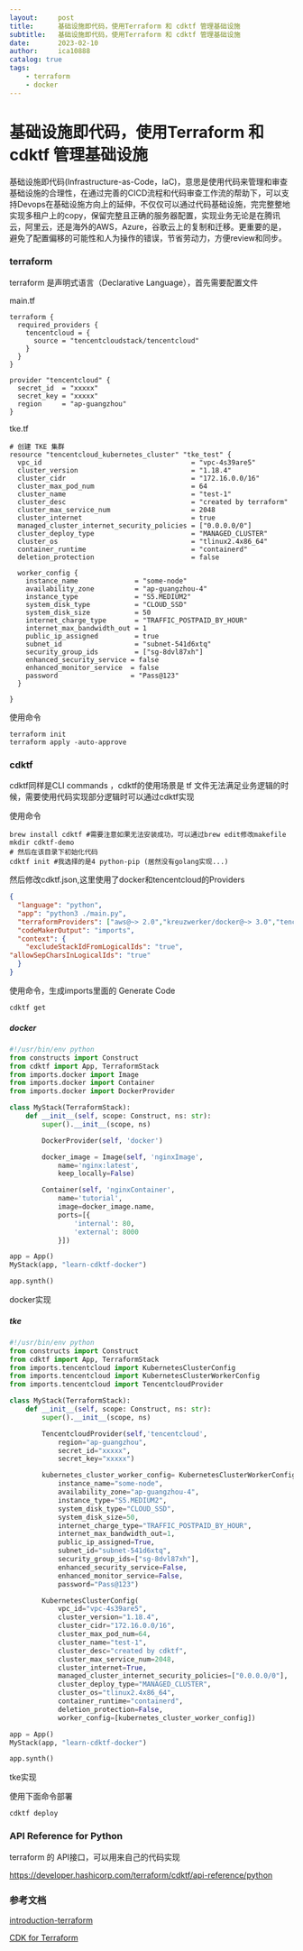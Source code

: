 ```yaml
---
layout:     post
title:      基础设施即代码，使用Terraform 和 cdktf 管理基础设施
subtitle:   基础设施即代码，使用Terraform 和 cdktf 管理基础设施
date:       2023-02-10
author:     ica10888
catalog: true
tags:
    - terraform
    - docker
---
```



# 基础设施即代码，使用Terraform 和 cdktf 管理基础设施

基础设施即代码(Infrastructure-as-Code，IaC)，意思是使用代码来管理和审查基础设施的合理性，在通过完善的CICD流程和代码审查工作流的帮助下，可以支持Devops在基础设施方向上的延伸，不仅仅可以通过代码基础设施，完完整整地实现多租户上的copy，保留完整且正确的服务器配置，实现业务无论是在腾讯云，阿里云，还是海外的AWS，Azure，谷歌云上的复制和迁移。更重要的是，避免了配置偏移的可能性和人为操作的错误，节省劳动力，方便review和同步。

### terraform 

terraform 是声明式语言（Declarative Language），首先需要配置文件

 main.tf

``` shell
terraform {
  required_providers {
    tencentcloud = {
      source = "tencentcloudstack/tencentcloud"
    }
  }
}

provider "tencentcloud" {
  secret_id  = "xxxxx"
  secret_key = "xxxxx"
  region     = "ap-guangzhou"
}
```

 tke.tf

```shell
# 创建 TKE 集群
resource "tencentcloud_kubernetes_cluster" "tke_test" {
  vpc_id                                     = "vpc-4s39are5"
  cluster_version                            = "1.18.4"
  cluster_cidr                               = "172.16.0.0/16"
  cluster_max_pod_num                        = 64
  cluster_name                               = "test-1"
  cluster_desc                               = "created by terraform"
  cluster_max_service_num                    = 2048
  cluster_internet                           = true
  managed_cluster_internet_security_policies = ["0.0.0.0/0"]
  cluster_deploy_type                        = "MANAGED_CLUSTER"
  cluster_os                                 = "tlinux2.4x86_64"
  container_runtime                          = "containerd"
  deletion_protection                        = false

  worker_config {
    instance_name              = "some-node"
    availability_zone          = "ap-guangzhou-4"
    instance_type              = "S5.MEDIUM2"
    system_disk_type           = "CLOUD_SSD"
    system_disk_size           = 50
    internet_charge_type       = "TRAFFIC_POSTPAID_BY_HOUR"
    internet_max_bandwidth_out = 1
    public_ip_assigned         = true
    subnet_id                  = "subnet-541d6xtq"
    security_group_ids         = ["sg-8dvl87xh"]
    enhanced_security_service = false
    enhanced_monitor_service  = false
    password                  = "Pass@123"
  }

}
```

使用命令

``` shell
terraform init
terraform apply -auto-approve
```

### cdktf

cdktf同样是CLI commands ，cdktf的使用场景是 tf 文件无法满足业务逻辑的时候，需要使用代码实现部分逻辑时可以通过cdktf实现

使用命令

```shell
brew install cdktf #需要注意如果无法安装成功，可以通过brew edit修改makefile
mkdir cdktf-demo
# 然后在该目录下初始化代码
cdktf init #我选择的是4 python-pip (居然没有golang实现...)
```

然后修改cdktf.json,这里使用了docker和tencentcloud的Providers

```json
{
  "language": "python",
  "app": "python3 ./main.py",
  "terraformProviders": ["aws@~> 2.0","kreuzwerker/docker@~> 3.0","tencentcloudstack/tencentcloud@~> 1.61.10"],
  "codeMakerOutput": "imports",
  "context": {
    "excludeStackIdFromLogicalIds": "true",
"allowSepCharsInLogicalIds": "true"
  }
}
```

使用命令，生成imports里面的 Generate Code

``` shell
cdktf get
```

##### docker

``` py
#!/usr/bin/env python
from constructs import Construct
from cdktf import App, TerraformStack
from imports.docker import Image
from imports.docker import Container
from imports.docker import DockerProvider

class MyStack(TerraformStack):
    def __init__(self, scope: Construct, ns: str):
        super().__init__(scope, ns)

        DockerProvider(self, 'docker')

        docker_image = Image(self, 'nginxImage',
            name='nginx:latest',
            keep_locally=False)

        Container(self, 'nginxContainer',
            name='tutorial',
            image=docker_image.name,
            ports=[{
                'internal': 80,
                'external': 8000
            }])

app = App()
MyStack(app, "learn-cdktf-docker")

app.synth()

```

  docker实现

##### tke

```py
#!/usr/bin/env python
from constructs import Construct
from cdktf import App, TerraformStack
from imports.tencentcloud import KubernetesClusterConfig
from imports.tencentcloud import KubernetesClusterWorkerConfig
from imports.tencentcloud import TencentcloudProvider

class MyStack(TerraformStack):
    def __init__(self, scope: Construct, ns: str):
        super().__init__(scope, ns)

        TencentcloudProvider(self,'tencentcloud',
            region="ap-guangzhou",
            secret_id="xxxxx",
            secret_key="xxxxx")

        kubernetes_cluster_worker_config= KubernetesClusterWorkerConfig(
            instance_name="some-node",
            availability_zone="ap-guangzhou-4",
            instance_type="S5.MEDIUM2",
            system_disk_type="CLOUD_SSD",
            system_disk_size=50,
            internet_charge_type="TRAFFIC_POSTPAID_BY_HOUR",
            internet_max_bandwidth_out=1,
            public_ip_assigned=True,
            subnet_id="subnet-541d6xtq",
            security_group_ids=["sg-8dvl87xh"],
            enhanced_security_service=False,
            enhanced_monitor_service=False,
            password="Pass@123")

        KubernetesClusterConfig(
            vpc_id="vpc-4s39are5",
            cluster_version="1.18.4",
            cluster_cidr="172.16.0.0/16",
            cluster_max_pod_num=64,
            cluster_name="test-1",
            cluster_desc="created by cdktf",
            cluster_max_service_num=2048,
            cluster_internet=True,
            managed_cluster_internet_security_policies=["0.0.0.0/0"],
            cluster_deploy_type="MANAGED_CLUSTER",
            cluster_os="tlinux2.4x86_64",
            container_runtime="containerd",
            deletion_protection=False,
            worker_config=[kubernetes_cluster_worker_config])

app = App()
MyStack(app, "learn-cdktf-docker")

app.synth()

```

 tke实现

使用下面命令部署

``` shell
cdktf deploy
```

### API Reference for Python

terraform 的 API接口，可以用来自己的代码实现

https://developer.hashicorp.com/terraform/cdktf/api-reference/python

### 参考文档

[introduction-terraform](https://lonegunmanb.github.io/introduction-terraform/)

[CDK for Terraform](https://developer.hashicorp.com/terraform/cdktf)

